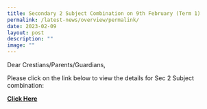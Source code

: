 ```yaml
---
title: Secondary 2 Subject Combination on 9th February (Term 1)
permalink: /latest-news/overview/permalink/
date: 2023-02-09
layout: post
description: ""
image: ""
---
```

Dear Crestians/Parents/Guardians,

Please click on the link below to view the details for Sec 2 Subject combination:

[**Click Here**](https://staging.d36c9s2800gq6y.amplifyapp.com/parents/CommunicationWithParents/)